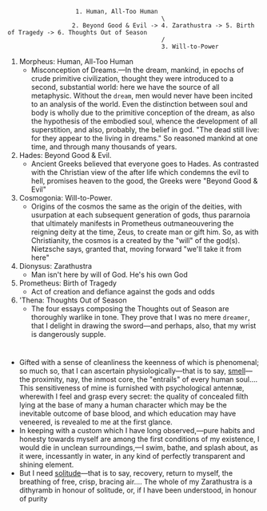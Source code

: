                        1. Human, All-Too Human
                                               \
                      2. Beyond Good & Evil -> 4. Zarathustra -> 5. Birth of Tragedy -> 6. Thoughts Out of Season
                                               /
                                               3. Will-to-Power



1. Morpheus: Human, All-Too Human
   - Misconception of Dreams.—In the dream, mankind, in epochs of crude primitive civilization, thought they were introduced to a second, substantial world: here we have the source of all metaphysic. Without the `dream`, men would never have been incited to an analysis of the world. Even the distinction between soul and body is wholly due to the primitive conception of the dream, as also the hypothesis of the embodied soul, whence the development of all superstition, and also, probably, the belief in god. "The dead still live: for they appear to the living in dreams." So reasoned mankind at one time, and through many thousands of years.
2. Hades: Beyond Good & Evil. 
   - Ancient Greeks believed that everyone goes to Hades. As contrasted with the Christian view of the after life which condemns the evil to hell, promises heaven to the good, the Greeks were "Beyond Good & Evil"
3. Cosmogonia: Will-to-Power. 
   - Origins of the cosmos the same as the origin of the deities, with usurpation at each subsequent generation of gods, thus pararnoia that ultimately manifests in Prometheus outmaneouvering the reigning deity at the time, Zeus, to create man or gift him. So, as with Christianity, the cosmos is a created by the "will" of the god(s). Nietzsche says, granted that, moving forward "we'll take it from here"
4. Dionysus: Zarathustra
   - Man isn't here by will of God. He's his own God
5. Prometheus: Birth of Tragedy
   - Act of creation and defiance against the gods and odds
6. 'Thena: Thoughts Out of Season
   - The four essays composing the Thoughts out of Season are thoroughly warlike in tone. They prove that I was no mere `dreamer`, that I delight in drawing the sword—and perhaps, also, that my wrist is dangerously supple. 
#

- Gifted with a sense of cleanliness the keenness of which is phenomenal; so much so, that I can ascertain physiologically—that is to say, [smell](https://www.gutenberg.org/files/52190/52190-h/52190-h.htm#WHY_I_AM_SO_WISE)—the proximity, nay, the inmost core, the "entrails" of every human soul.... This sensitiveness of mine is furnished with psychological antennæ, wherewith I feel and grasp every secret: the quality of concealed filth lying at the base of many a human character which may be the inevitable outcome of base blood, and which education may have veneered, is revealed to me at the first glance.
- In keeping with a custom which I have long observed,—pure habits and honesty towards myself are among the first conditions of my existence, I would die in unclean surroundings,—I swim, bathe, and splash about, as it were, incessantly in water, in any kind of perfectly transparent and shining element.
- But I need [solitude](https://en.wikisource.org/wiki/An_Attempt_at_Self-Criticism#4)—that is to say, recovery, return to myself, the breathing of free, crisp, bracing air.... The whole of my Zarathustra is a dithyramb in honour of solitude, or, if I have been understood, in honour of purity
